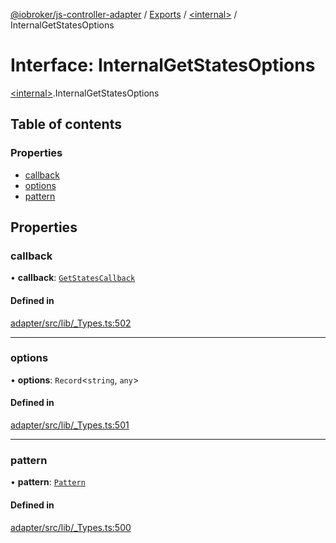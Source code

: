 [@iobroker/js-controller-adapter](../README.md) / [Exports](../modules.md) / [\<internal\>](../modules/internal_.md) / InternalGetStatesOptions

# Interface: InternalGetStatesOptions

[\<internal\>](../modules/internal_.md).InternalGetStatesOptions

## Table of contents

### Properties

- [callback](internal_.InternalGetStatesOptions.md#callback)
- [options](internal_.InternalGetStatesOptions.md#options)
- [pattern](internal_.InternalGetStatesOptions.md#pattern)

## Properties

### callback

• **callback**: [`GetStatesCallback`](../modules/internal_.md#getstatescallback)

#### Defined in

[adapter/src/lib/_Types.ts:502](https://github.com/ioBroker/ioBroker.js-controller/blob/b38e017469404c79bd0d8ccdfa858a2754d65823/packages/adapter/src/lib/_Types.ts#L502)

___

### options

• **options**: `Record`\<`string`, `any`\>

#### Defined in

[adapter/src/lib/_Types.ts:501](https://github.com/ioBroker/ioBroker.js-controller/blob/b38e017469404c79bd0d8ccdfa858a2754d65823/packages/adapter/src/lib/_Types.ts#L501)

___

### pattern

• **pattern**: [`Pattern`](../modules/internal_.md#pattern)

#### Defined in

[adapter/src/lib/_Types.ts:500](https://github.com/ioBroker/ioBroker.js-controller/blob/b38e017469404c79bd0d8ccdfa858a2754d65823/packages/adapter/src/lib/_Types.ts#L500)
